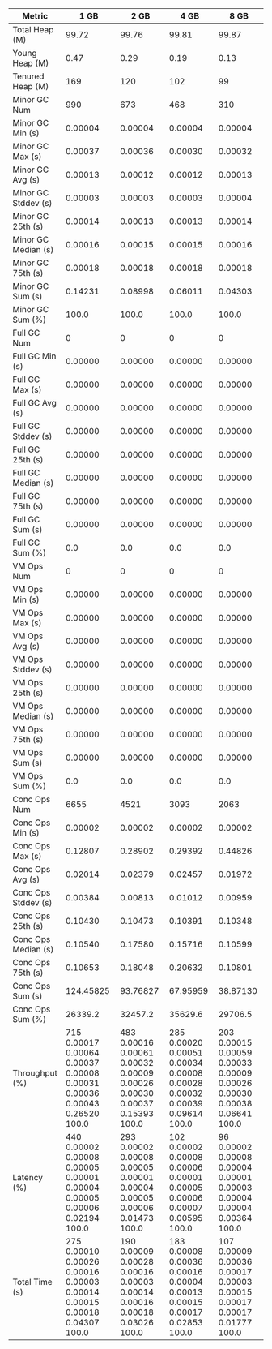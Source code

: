 | Metric | 1 GB | 2 GB | 4 GB | 8 GB |
|------|----|----|----|----|
| Total Heap (M) | 99.72 | 99.76 | 99.81 | 99.87 |
| Young Heap (M) | 0.47 | 0.29 | 0.19 | 0.13 |
| Tenured Heap (M) | 169 | 120 | 102 | 99 |
| Minor GC Num | 990 | 673 | 468 | 310 |
| Minor GC Min (s) | 0.00004 | 0.00004 | 0.00004 | 0.00004 |
| Minor GC Max (s) | 0.00037 | 0.00036 | 0.00030 | 0.00032 |
| Minor GC Avg (s) | 0.00013 | 0.00012 | 0.00012 | 0.00013 |
| Minor GC Stddev (s) | 0.00003 | 0.00003 | 0.00003 | 0.00004 |
| Minor GC 25th (s) | 0.00014 | 0.00013 | 0.00013 | 0.00014 |
| Minor GC Median (s) | 0.00016 | 0.00015 | 0.00015 | 0.00016 |
| Minor GC 75th (s) | 0.00018 | 0.00018 | 0.00018 | 0.00018 |
| Minor GC Sum (s) | 0.14231 | 0.08998 | 0.06011 | 0.04303 |
| Minor GC Sum (%) | 100.0 | 100.0 | 100.0 | 100.0 |
| Full GC Num | 0 | 0 | 0 | 0 |
| Full GC Min (s) | 0.00000 | 0.00000 | 0.00000 | 0.00000 |
| Full GC Max (s) | 0.00000 | 0.00000 | 0.00000 | 0.00000 |
| Full GC Avg (s) | 0.00000 | 0.00000 | 0.00000 | 0.00000 |
| Full GC Stddev (s) | 0.00000 | 0.00000 | 0.00000 | 0.00000 |
| Full GC 25th (s) | 0.00000 | 0.00000 | 0.00000 | 0.00000 |
| Full GC Median (s) | 0.00000 | 0.00000 | 0.00000 | 0.00000 |
| Full GC 75th (s) | 0.00000 | 0.00000 | 0.00000 | 0.00000 |
| Full GC Sum (s) | 0.00000 | 0.00000 | 0.00000 | 0.00000 |
| Full GC Sum (%) | 0.0 | 0.0 | 0.0 | 0.0 |
| VM Ops Num | 0 | 0 | 0 | 0 |
| VM Ops Min (s) | 0.00000 | 0.00000 | 0.00000 | 0.00000 |
| VM Ops Max (s) | 0.00000 | 0.00000 | 0.00000 | 0.00000 |
| VM Ops Avg (s) | 0.00000 | 0.00000 | 0.00000 | 0.00000 |
| VM Ops Stddev (s) | 0.00000 | 0.00000 | 0.00000 | 0.00000 |
| VM Ops 25th (s) | 0.00000 | 0.00000 | 0.00000 | 0.00000 |
| VM Ops Median (s) | 0.00000 | 0.00000 | 0.00000 | 0.00000 |
| VM Ops 75th (s) | 0.00000 | 0.00000 | 0.00000 | 0.00000 |
| VM Ops Sum (s) | 0.00000 | 0.00000 | 0.00000 | 0.00000 |
| VM Ops Sum (%) | 0.0 | 0.0 | 0.0 | 0.0 |
| Conc Ops Num | 6655 | 4521 | 3093 | 2063 |
| Conc Ops Min (s) | 0.00002 | 0.00002 | 0.00002 | 0.00002 |
| Conc Ops Max (s) | 0.12807 | 0.28902 | 0.29392 | 0.44826 |
| Conc Ops Avg (s) | 0.02014 | 0.02379 | 0.02457 | 0.01972 |
| Conc Ops Stddev (s) | 0.00384 | 0.00813 | 0.01012 | 0.00959 |
| Conc Ops 25th (s) | 0.10430 | 0.10473 | 0.10391 | 0.10348 |
| Conc Ops Median (s) | 0.10540 | 0.17580 | 0.15716 | 0.10599 |
| Conc Ops 75th (s) | 0.10653 | 0.18048 | 0.20632 | 0.10801 |
| Conc Ops Sum (s) | 124.45825 | 93.76827 | 67.95959 | 38.87130 |
| Conc Ops Sum (%) | 26339.2 | 32457.2 | 35629.6 | 29706.5 |
| Throughput (%) | 715	0.00017	0.00064	0.00037	0.00008	0.00031	0.00036	0.00043	0.26520	100.0 | 483	0.00016	0.00061	0.00032	0.00009	0.00026	0.00030	0.00037	0.15393	100.0 | 285	0.00020	0.00051	0.00034	0.00008	0.00028	0.00032	0.00039	0.09614	100.0 | 203	0.00015	0.00059	0.00033	0.00009	0.00026	0.00030	0.00038	0.06641	100.0 |
| Latency (%) | 440	0.00002	0.00008	0.00005	0.00001	0.00004	0.00005	0.00006	0.02194	100.0 | 293	0.00002	0.00008	0.00005	0.00001	0.00004	0.00005	0.00006	0.01473	100.0 | 102	0.00002	0.00008	0.00006	0.00001	0.00005	0.00006	0.00007	0.00595	100.0 | 96	0.00002	0.00008	0.00004	0.00001	0.00003	0.00004	0.00004	0.00364	100.0 |
| Total Time (s) | 275	0.00010	0.00026	0.00016	0.00003	0.00014	0.00015	0.00018	0.04307	100.0 | 190	0.00009	0.00028	0.00016	0.00003	0.00014	0.00016	0.00018	0.03026	100.0 | 183	0.00008	0.00036	0.00016	0.00004	0.00013	0.00015	0.00017	0.02853	100.0 | 107	0.00009	0.00036	0.00017	0.00003	0.00015	0.00017	0.00017	0.01777	100.0 |
